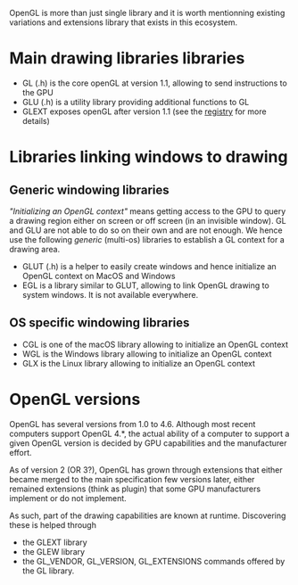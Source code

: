 OpenGL is more than just single library and it is worth mentionning existing variations and extensions library that exists in this ecosystem.


# Main drawing libraries libraries

* GL (.h) is the core openGL at version 1.1, allowing to send instructions to the GPU
* GLU (.h) is a utility library providing additional functions to GL
* GLEXT exposes openGL after version 1.1 (see the [registry](https://registry.khronos.org/OpenGL/index_gl.php#headers) for more details)

# Libraries linking windows to drawing

## Generic windowing libraries

_"Initializing an OpenGL context"_ means getting access to the GPU to query a drawing region either on screen or off screen (in an invisible window). 
GL and GLU are not able to do so on their own and are not enough. 
We hence use the following _generic_ (multi-os) libraries to establish a GL context for a drawing area.

* GLUT (.h) is a helper to easily create windows and hence initialize an OpenGL context on MacOS and Windows
* EGL is a library similar to GLUT, allowing to link OpenGL drawing to system windows. It is not available everywhere.
 
## OS specific windowing libraries

* CGL is one of the macOS library allowing to initialize an OpenGL context
* WGL is the Windows library allowing to initialize an OpenGL context
* GLX is the Linux library allowing to initialize an OpenGL context

# OpenGL versions

OpenGL has several versions from 1.0 to 4.6. Although most recent computers support OpenGL 4.*, the actual ability of a computer to support a given 
OpenGL version is decided by GPU capabilities and the manufacturer effort.

As of version 2 (OR 3?), OpenGL has grown through extensions that either became merged to the main specification few versions later, 
either remained extensions (think as plugin) that some GPU manufacturers implement or do not implement.

As such, part of the drawing capabilities are known at runtime. Discovering these is helped through

* the GLEXT library
* the GLEW library
* the GL_VENDOR, GL_VERSION, GL_EXTENSIONS commands offered by the GL library. 
